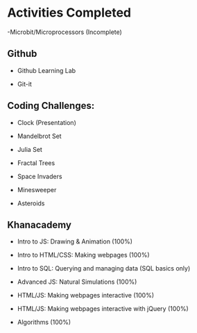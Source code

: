 # Activities Completed

-Microbit/Microprocessors (Incomplete)

## Github

- Github Learning Lab

- Git-it

## Coding Challenges:

- Clock (Presentation)

- Mandelbrot Set

- Julia Set

- Fractal Trees

- Space Invaders

- Minesweeper

- Asteroids

## Khanacademy

- Intro to JS: Drawing & Animation (100%)

- Intro to HTML/CSS: Making webpages (100%)

- Intro to SQL: Querying and managing data (SQL basics only)

- Advanced JS: Natural Simulations (100%)

- HTML/JS: Making webpages interactive (100%)

- HTML/JS: Making webpages interactive with jQuery (100%)

- Algorithms (100%)
